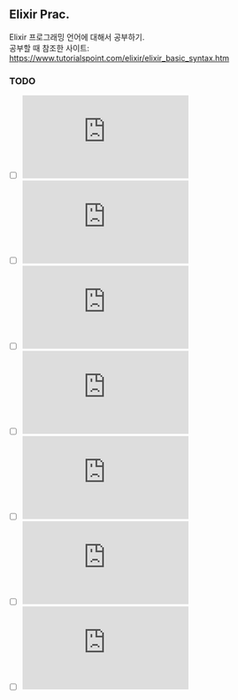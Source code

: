## Elixir Prac.

Elixir 프로그래밍 언어에 대해서 공부하기. <br/>
공부할 때 참조한 사이트: https://www.tutorialspoint.com/elixir/elixir_basic_syntax.htm

### TODO
- [ ] ![Protocols](https://www.tutorialspoint.com/elixir/elixir_protocols.htm)
- [ ] ![Processes](https://www.tutorialspoint.com/elixir/elixir_processes.htm)
- [ ] ![Typespecs](https://www.tutorialspoint.com/elixir/elixir_typespecs.htm)
- [ ] ![Behaviours](https://www.tutorialspoint.com/elixir/elixir_behaviours.htm)
- [ ] ![Errors Handling](https://www.tutorialspoint.com/elixir/elixir_errors_handling.htm)
- [ ] ![Macros](https://www.tutorialspoint.com/elixir/elixir_macros.htm)
- [ ] ![Libraries](https://www.tutorialspoint.com/elixir/elixir_libraries.htm)
